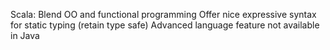 Scala:
  Blend OO and functional programming
  Offer nice expressive syntax for static typing (retain type safe)
  Advanced language feature not available in Java
    
 

